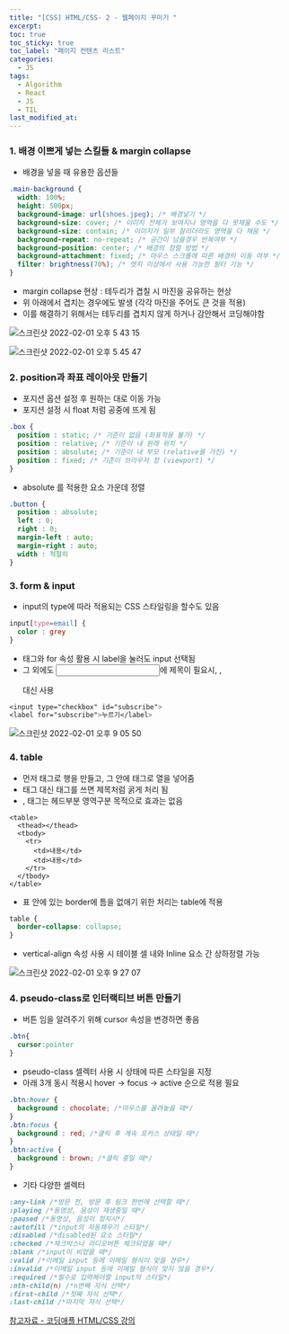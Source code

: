 ```yaml
---
title: "[CSS] HTML/CSS- 2 - 웹페이지 꾸미기 "
excerpt:
toc: true
toc_sticky: true
toc_label: "페이지 컨텐츠 리스트"
categories:
  - JS
tags:
  - Algorithm
  - React
  - JS
  - TIL
last_modified_at:
---
```


### **1. 배경 이쁘게 넣는 스킬들 & margin collapse**

- 배경을 넣을 때 유용한 옵션들

```CSS
.main-background {
  width: 100%;
  height: 500px;
  background-image: url(shoes.jpeg); /* 배경넣기 */
  background-size: cover; /* 이미지 전체가 보여지나 영역을 다 못채울 수도 */
  background-size: contain; /* 이미지가 일부 잘리더라도 영역을 다 채움 */
  background-repeat: no-repeat; /* 공간이 남을경우 반복여부 */
  background-position: center; /* 배경의 정렬 방법 */
  background-attachment: fixed; /* 마우스 스크롤에 따른 배경의 이동 여부 */
  filter: brightness(70%); /* 엣지 이상에서 사용 가능한 필터 기능 */
}

```

- margin collapse 현상 : 테두리가 겹칠 시 마진을 공유하는 현상
- 위 아래에서 겹치는 경우에도 발생 (각각 마진을 주어도 큰 것을 적용)
- 이를 해결하기 위해서는 테두리를 겹치지 않게 하거나 감안해서 코딩해야함

![스크린샷 2022-02-01 오후 5 43 15](https://user-images.githubusercontent.com/86667412/151937354-b4d0271d-1975-4352-9963-c32c9af70d03.png)

![스크린샷 2022-02-01 오후 5 45 47](https://user-images.githubusercontent.com/86667412/151937676-7ed2bb07-880b-41a5-b23e-4a05d8a0dc5c.png)

### **2. position과 좌표 레이아웃 만들기**

- 포지션 옵션 설정 후 원하는 대로 이동 가능
- 포지션 설정 시 float 처럼 공중에 뜨게 됨

```CSS
.box {
  position : static; /* 기준이 없음 (좌표적용 불가) */
  position : relative; /* 기준이 내 원래 위치 */
  position : absolute; /* 기준이 내 부모 (relative를 가진) */
  position : fixed; /* 기준이 브라우저 창 (viewport) */
}

```

- absolute 를 적용한 요소 가운데 정렬

```CSS
.button {
  position : absolute;
  left : 0;
  right : 0;
  margin-left : auto;
  margin-right : auto;
  width : 적절히
}
```

### **3. form & input**

- input의 type에 따라 적용되는 CSS 스타일링을 할수도 있음

```CSS
input[type=email] {
  color : grey
}
```

- <label> 태그와 for 속성 활용 시 label을 눌러도 input 선택됨
- 그 외에도 <input>에 제목이 필요시, <h>, <p>대신 사용

```CSS
<input type="checkbox" id="subscribe">
<label for="subscribe">누르기</label>
```

![스크린샷 2022-02-01 오후 9 05 50](https://user-images.githubusercontent.com/86667412/151965515-31b8a658-82d1-46bf-91f9-819aed47610b.png)

### **4. table**

- 먼저 <tr> 태그로 행을 만들고, 그 안에 <td>태그로 열을 넣어줌
- <td>태그 대신 <th>태그를 쓰면 제목처럼 굵게 처리 됨
- <thead>, <tbody>태그는 헤드부분 영역구분 목적으로 효과는 없음

```JS
<table>
  <thead></thead>
  <tbody>
    <tr>
      <td>내용</td>
      <td>내용</td>
    </tr>
  </tbody>
</table>
```

- 표 안에 있는 border에 틈을 없애기 위한 처리는 table에 적용

```CSS
table {
  border-collapse: collapse;
}
```

- vertical-align 속성 사용 시 테이블 셀 내와 Inline 요소 간 상하정렬 가능

![스크린샷 2022-02-01 오후 9 27 07](https://user-images.githubusercontent.com/86667412/151968143-224aae28-c344-410c-b86d-2ace8766793b.png)

### **4. pseudo-class로 인터랙티브 버튼 만들기**

- 버튼 임을 알려주기 위해 cursor 속성을 변경하면 좋음

```CSS
.btn{
  cursor:pointer
}
```

- pseudo-class 셀렉터 사용 시 상태에 따른 스타일을 지정
- 아래 3개 동시 적용시 hover -> focus -> active 순으로 적용 필요

```CSS
.btn:hover {
  background : chocolate; /*마우스를 올려놓을 때*/
}
.btn:focus {
  background : red; /*클릭 후 계속 포커스 상태일 때*/
}
.btn:active {
  background : brown; /*클릭 중일 때*/
}
```

- 기타 다양한 셀렉터

```CSS
:any-link /*방문 전, 방문 후 링크 한번에 선택할 때*/
:playing /*동영상, 음성이 재생중일 때*/
:paused /*동영상, 음성이 정지시*/
:autofill /*input의 자동채우기 스타일*/
:disabled /*disabled된 요소 스타일*/
:checked /*체크박스나 라디오버튼 체크되었을 때*/
:blank /*input이 비었을 때*/
:valid /*이메일 input 등에 이메일 형식이 맞을 경우*/
:invalid /*이메일 input 등에 이메일 형식이 맞지 않을 경우*/
:required /*필수로 입력해야할 input의 스타일*/
:nth-child(n) /*n번째 자식 선택*/
:first-child /*첫째 자식 선택*/
:last-child /*마지막 자식 선택*/
```

[참고자료 - 코딩애플 HTML/CSS 강의](https://codingapple.com/)
